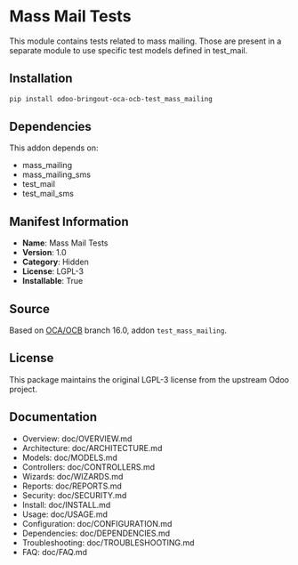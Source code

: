 # Mass Mail Tests

This module contains tests related to mass mailing. Those
are present in a separate module to use specific test models defined in
test_mail. 

## Installation

```bash
pip install odoo-bringout-oca-ocb-test_mass_mailing
```

## Dependencies

This addon depends on:
- mass_mailing
- mass_mailing_sms
- test_mail
- test_mail_sms

## Manifest Information

- **Name**: Mass Mail Tests
- **Version**: 1.0
- **Category**: Hidden
- **License**: LGPL-3
- **Installable**: True

## Source

Based on [OCA/OCB](https://github.com/OCA/OCB) branch 16.0, addon `test_mass_mailing`.

## License

This package maintains the original LGPL-3 license from the upstream Odoo project.

## Documentation

- Overview: doc/OVERVIEW.md
- Architecture: doc/ARCHITECTURE.md
- Models: doc/MODELS.md
- Controllers: doc/CONTROLLERS.md
- Wizards: doc/WIZARDS.md
- Reports: doc/REPORTS.md
- Security: doc/SECURITY.md
- Install: doc/INSTALL.md
- Usage: doc/USAGE.md
- Configuration: doc/CONFIGURATION.md
- Dependencies: doc/DEPENDENCIES.md
- Troubleshooting: doc/TROUBLESHOOTING.md
- FAQ: doc/FAQ.md
